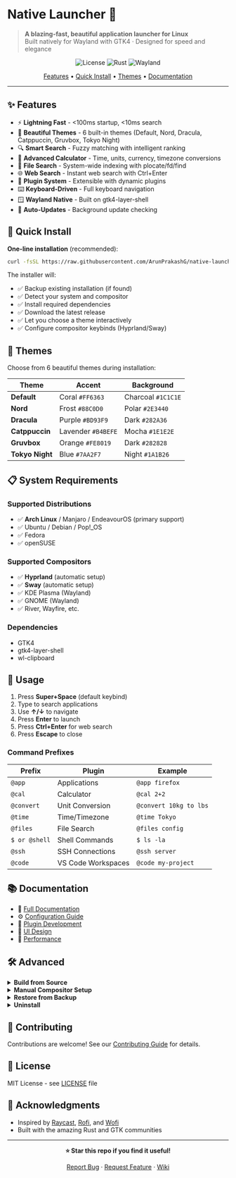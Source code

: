 # Native Launcher 🚀

> **A blazing-fast, beautiful application launcher for Linux**  
> Built natively for Wayland with GTK4 · Designed for speed and elegance

<div align="center">

![License](https://img.shields.io/badge/license-MIT-blue.svg)
![Rust](https://img.shields.io/badge/rust-1.75%2B-orange.svg)
![Wayland](https://img.shields.io/badge/wayland-native-green.svg)

[Features](#-features) • [Quick Install](#-quick-install) • [Themes](#-themes) • [Documentation](https://github.com/ArunPrakashG/native-launcher/wiki)

</div>

---

## ✨ Features

- ⚡ **Lightning Fast** - <100ms startup, <10ms search
- 🎨 **Beautiful Themes** - 6 built-in themes (Default, Nord, Dracula, Catppuccin, Gruvbox, Tokyo Night)
- 🔍 **Smart Search** - Fuzzy matching with intelligent ranking
- 🧮 **Advanced Calculator** - Time, units, currency, timezone conversions
- 📁 **File Search** - System-wide indexing with plocate/fd/find
- 🌐 **Web Search** - Instant web search with Ctrl+Enter
- 🔌 **Plugin System** - Extensible with dynamic plugins
- ⌨️ **Keyboard-Driven** - Full keyboard navigation
- 🪟 **Wayland Native** - Built on gtk4-layer-shell
- 🔄 **Auto-Updates** - Background update checking

## 🚀 Quick Install

**One-line installation** (recommended):

```bash
curl -fsSL https://raw.githubusercontent.com/ArunPrakashG/native-launcher/main/install.sh | bash
```

The installer will:

- ✅ Backup existing installation (if found)
- ✅ Detect your system and compositor
- ✅ Install required dependencies
- ✅ Download the latest release
- ✅ Let you choose a theme interactively
- ✅ Configure compositor keybinds (Hyprland/Sway)

## 🎨 Themes

Choose from 6 beautiful themes during installation:

| Theme           | Accent             | Background         |
| --------------- | ------------------ | ------------------ |
| **Default**     | Coral `#FF6363`    | Charcoal `#1C1C1E` |
| **Nord**        | Frost `#88C0D0`    | Polar `#2E3440`    |
| **Dracula**     | Purple `#BD93F9`   | Dark `#282A36`     |
| **Catppuccin**  | Lavender `#B4BEFE` | Mocha `#1E1E2E`    |
| **Gruvbox**     | Orange `#FE8019`   | Dark `#282828`     |
| **Tokyo Night** | Blue `#7AA2F7`     | Night `#1A1B26`    |

## 📋 System Requirements

### Supported Distributions

- ✅ **Arch Linux** / Manjaro / EndeavourOS (primary support)
- ✅ Ubuntu / Debian / Pop!\_OS
- ✅ Fedora
- ✅ openSUSE

### Supported Compositors

- ✅ **Hyprland** (automatic setup)
- ✅ **Sway** (automatic setup)
- ✅ KDE Plasma (Wayland)
- ✅ GNOME (Wayland)
- ✅ River, Wayfire, etc.

### Dependencies

- GTK4
- gtk4-layer-shell
- wl-clipboard

## 🎯 Usage

1. Press **Super+Space** (default keybind)
2. Type to search applications
3. Use **↑/↓** to navigate
4. Press **Enter** to launch
5. Press **Ctrl+Enter** for web search
6. Press **Escape** to close

### Command Prefixes

| Prefix        | Plugin             | Example                |
| ------------- | ------------------ | ---------------------- |
| `@app`        | Applications       | `@app firefox`         |
| `@cal`        | Calculator         | `@cal 2+2`             |
| `@convert`    | Unit Conversion    | `@convert 10kg to lbs` |
| `@time`       | Time/Timezone      | `@time Tokyo`          |
| `@files`      | File Search        | `@files config`        |
| `$ or @shell` | Shell Commands     | `$ ls -la`             |
| `@ssh`        | SSH Connections    | `@ssh server`          |
| `@code`       | VS Code Workspaces | `@code my-project`     |

## 📚 Documentation

- 📖 [Full Documentation](https://github.com/ArunPrakashG/native-launcher/wiki)
- ⚙️ [Configuration Guide](https://github.com/ArunPrakashG/native-launcher/wiki/Configuration)
- 🔌 [Plugin Development](https://github.com/ArunPrakashG/native-launcher/wiki/Plugin-Development)
- 🎨 [UI Design](https://github.com/ArunPrakashG/native-launcher/wiki/UI-Design)
- 🚀 [Performance](https://github.com/ArunPrakashG/native-launcher/wiki/Performance)

## 🛠️ Advanced

<details>
<summary><b>Build from Source</b></summary>

```bash
# Install Rust
curl --proto '=https' --tlsv1.2 -sSf https://sh.rustup.rs | sh

# Clone and build
git clone https://github.com/ArunPrakashG/native-launcher.git
cd native-launcher
cargo build --release

# Install
cp target/release/native-launcher ~/.local/bin/
```

</details>

<details>
<summary><b>Manual Compositor Setup</b></summary>

**Hyprland** (`~/.config/hypr/hyprland.conf`):

```bash
bind = SUPER, SPACE, exec, ~/.local/bin/native-launcher
```

**Sway** (`~/.config/sway/config`):

```bash
bindsym Mod4+Space exec ~/.local/bin/native-launcher
```

**River** (`~/.config/river/init`):

```bash
riverctl map normal Super Space spawn ~/.local/bin/native-launcher
```

</details>

<details>
<summary><b>Restore from Backup</b></summary>

If you need to restore from a previous backup:

```bash
# Run the restore script
./restore.sh

# Or if downloaded separately
curl -fsSL https://raw.githubusercontent.com/ArunPrakashG/native-launcher/main/restore.sh | bash
```

The restore script will:

- 📂 List all available backups with timestamps
- 🔍 Show what's included in each backup
- ✅ Let you select which backup to restore
- 🔄 Restore binary, config, plugins, cache, and data

Backups are stored in: `~/.local/share/native-launcher/backups/`

</details>

<details>
<summary><b>Uninstall</b></summary>

```bash
curl -fsSL https://raw.githubusercontent.com/ArunPrakashG/native-launcher/main/uninstall.sh | bash
```

</details>

## 🤝 Contributing

Contributions are welcome! See our [Contributing Guide](https://github.com/ArunPrakashG/native-launcher/wiki/Contributing) for details.

## 📄 License

MIT License - see [LICENSE](LICENSE) file

## 🙏 Acknowledgments

- Inspired by [Raycast](https://www.raycast.com/), [Rofi](https://github.com/davatorium/rofi), and [Wofi](https://hg.sr.ht/~scoopta/wofi)
- Built with the amazing Rust and GTK communities

---

<div align="center">

**⭐ Star this repo if you find it useful!**

[Report Bug](https://github.com/ArunPrakashG/native-launcher/issues) · [Request Feature](https://github.com/ArunPrakashG/native-launcher/issues) · [Wiki](https://github.com/ArunPrakashG/native-launcher/wiki)

</div>
